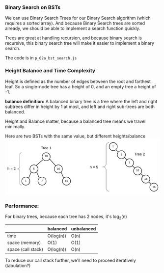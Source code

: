 ### Binary Search on BSTs

We can use Binary Search Trees for our Binary Search algorithm (which requires a sorted array).
And because Binary Search trees are sorted already, we should be able to implement a search function quickly.

Trees are great at handling recursion, and because binary search is recursive, this binary search tree will make it easier to implement a binary search.

The code is in `p_02a_bst_search.js`

### Height Balance and Time Complexity

  Height is defined as the number of edges between the root and farthest leaf.
  So a single-node tree has a height of 0, and an empty tree a height of -1.

**balance definition:**
A balanced binary tree is a tree where the left and right subtrees differ in height by 1 at most, and left and right sub-trees are both balanced.


Height and Balance matter, because a balanced tree means we travel minimally.

Here are two BSTs with the same value, but different heights/balance
![Balanced and unbalanced tree](Images/balanced_unbalanced.png)


### Performance:

For binary trees, because each tree has 2 nodes, it's log<sub>2</sub>(n)

|                    	| balanced  	| unbalanced 	|
|--------------------	|-----------	|------------	|
| time               	| O(log(n)) 	| O(n)       	|
| space (memory)     	| O(1)      	| O(1)       	|
| space (call stack) 	| O(log(n)) 	| O(n)       	|

To reduce our call stack further, we'll need to proceed iteratively (tabulation?)